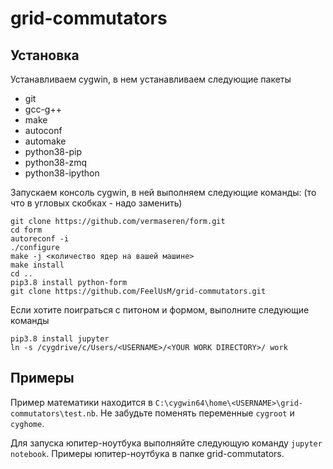 # grid-commutators

## Установка

Устанавливаем cygwin, в нем устанавливаем следующие пакеты
* git
* gcc-g++
* make
* autoconf
* automake
* python38-pip
* python38-zmq
* python38-ipython

Запускаем консоль cygwin, в ней выполняем следующие команды: (то что в угловых скобках - надо заменить)
```
git clone https://github.com/vermaseren/form.git
cd form
autoreconf -i
./configure
make -j <количество ядер на вашей машине>
make install
cd ..
pip3.8 install python-form
git clone https://github.com/FeelUsM/grid-commutators.git
```

Если хотите поиграться с питоном и формом, выполните следующие команды
```
pip3.8 install jupyter
ln -s /cygdrive/c/Users/<USERNAME>/<YOUR WORK DIRECTORY>/ work
```

## Примеры

Пример математики находится в `C:\cygwin64\home\<USERNAME>\grid-commutators\test.nb`.
Не забудьте поменять переменные `cygroot` и `cyghome`.

Для запуска юпитер-ноутбука выполняйте следующую команду `jupyter notebook`. Примеры юпитер-ноутбука в папке grid-commutators.
